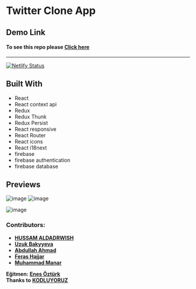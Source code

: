 # Twitter Clone App

## Demo Link
#### To see this repo please [**Click here**](https://twitter-clone-kodluyoruz.netlify.app)

---  
[![Netlify Status](https://api.netlify.com/api/v1/badges/71544242-aecb-46a5-894d-f00af2a11225/deploy-status)](https://app.netlify.com/sites/twitter-clone-kodluyoruz/deploys)  

## Built With

- React
- React context api
- Redux
- Redux Thunk
- Redux Persist
- React responsive
- React Router
- React icons
- React i18next
- firebase
- firebase authentication
- firebase database

## Previews
![image](https://user-images.githubusercontent.com/81675762/139602614-7652cfb7-8dad-4d72-ad8c-407a965021d7.png) ![image](https://user-images.githubusercontent.com/81675762/139602601-402c00f6-6419-4e27-9a33-fa5da12243ea.png)

![image](https://user-images.githubusercontent.com/81675762/139602786-eb8619d5-bbe1-427c-9ee8-6ed26cabcce8.png)


### Contributors:
* [**HUSSAM ALDADRWISH**](https://github.com/hussam-aldarwish)  
* [**Uzuk Bakyyeva**](https://github.com/bakyyeva)  
* [**Abdullah Ahmad**](https://github.com/abdulahhamad)  
* [**Feras Hajjar**](https://github.com/Feras190)  
* [**Muhammad Manar**](https://github.com/manar21abc)  

**Eğitmen:** [**Enes Öztürk**](https://github.com/enesozturk)  
**Thanks to** [**KODLUYORUZ**](https://www.kodluyoruz.org)  
